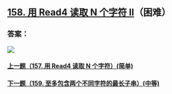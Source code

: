 ## [158. 用 Read4 读取 N 个字符 II](https://leetcode-cn.com/problems/read-n-characters-given-read4-ii-call-multiple-times/)（困难）





### 答案：



![](https://img-blog.csdnimg.cn/20200807155236311.png)

#### [上一题（157. 用 Read4 读取 N 个字符）(简单)](https://github.com/sdwwld/leetCode/blob/master/src/main/java/com/wld/java/leetcode/leetCode0157.md)

#### [下一题（159. 至多包含两个不同字符的最长子串）(中等)](https://github.com/sdwwld/leetCode/blob/master/src/main/java/com/wld/java/leetcode/leetCode0159.md)